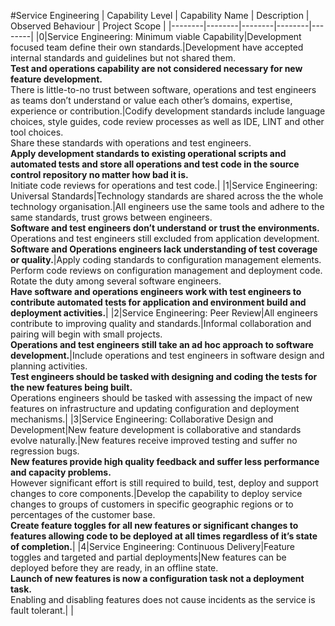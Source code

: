 #Service Engineering
| Capability Level | Capability Name | Description | Observed Behaviour | Project Scope |
|--------|--------|--------|--------|--------|
|0|Service Engineering: Minimum viable Capability|Development focused team define their own standards.|Development have accepted internal standards and guidelines but not shared them.<br>**Test and operations capability are not considered necessary for new feature development.**<br>There is little-to-no trust between software, operations and test engineers as teams don’t understand or value each other’s domains, expertise, experience or contribution.|Codify development standards include language choices, style guides, code review processes as well as IDE, LINT and other tool choices.<br> Share these standards with operations and test engineers.<br>**Apply development standards to existing operational scripts and automated tests and store all operations and test code in the source control repository no matter how bad it is.**<br>Initiate code reviews for operations and test code.|
|1|Service Engineering: Universal Standards|Technology standards are shared across the the whole technology organisation.|All engineers use the same tools and adhere to the same standards, trust grows between engineers.<br>**Software and test engineers don’t understand or trust the environments.**<br>Operations and test engineers still excluded from application development.<br>**Software and Operations engineers lack understanding of test coverage or quality.**|Apply coding standards to configuration management elements.<br>Perform code reviews on configuration management and deployment code. Rotate the duty among several software engineers.<br>**Have software and operations engineers work with test engineers to contribute automated tests for application and environment build and deployment activities.**|
|2|Service Engineering: Peer Review|All engineers contribute to improving quality and standards.|Informal collaboration and pairing will begin with small projects.<br>**Operations and test engineers still take an ad hoc approach to software development.**|Include operations and test engineers in software design and planning activities.<br>**Test engineers should be tasked with designing and coding the tests for the new features being built.**<br>Operations engineers should be tasked with assessing the impact of new features on infrastructure and updating configuration and deployment mechanisms.|
|3|Service Engineering: Collaborative Design and Development|New feature development is collaborative and standards evolve naturally.|New features receive improved testing and suffer no regression bugs.<br>**New features provide high quality feedback and suffer less performance and capacity problems.**<br>However significant effort is still required to build, test, deploy and support changes to core components.|Develop the capability to deploy service changes to groups of customers in specific geographic regions or to percentages of the customer base.<br>**Create feature toggles for all new features or significant changes to features allowing code to be deployed at all times regardless of it’s state of completion.**|
|4|Service Engineering: Continuous Delivery|Feature toggles and targeted and partial deployments|New features can be deployed before they are ready, in an offline state.<br>**Launch of new features is now a configuration task not a deployment task.**<br>Enabling and disabling features does not cause incidents as the service is fault tolerant.| |
